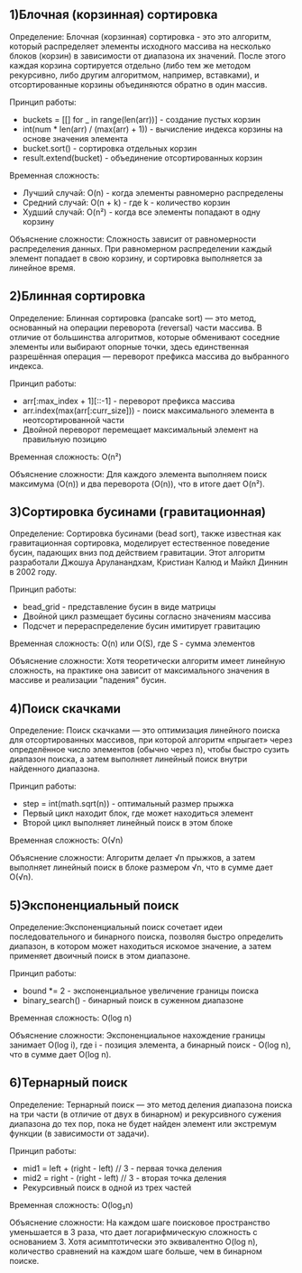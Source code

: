 1)Блочная (корзинная) сортировка
---------------------------------
Определение: Блочная (корзинная) сортировка - это это алгоритм, который распределяет элементы исходного массива на несколько блоков (корзин) в зависимости от диапазона их значений. После этого каждая корзина сортируется отдельно (либо тем же методом рекурсивно, либо другим алгоритмом, например, вставками), и отсортированные корзины объединяются обратно в один массив.

Принцип работы:
- buckets = [[] for _ in range(len(arr))] - создание пустых корзин
- int(num * len(arr) / (max(arr) + 1)) - вычисление индекса корзины на основе значения элемента
- bucket.sort() - сортировка отдельных корзин
- result.extend(bucket) - объединение отсортированных корзин

Временная сложность: 
 - Лучший случай: O(n) - когда элементы равномерно распределены
 - Средний случай: O(n + k) - где k - количество корзин
 - Худший случай: O(n²) - когда все элементы попадают в одну корзину

Объяснение сложности: Сложность зависит от равномерности распределения данных. При равномерном распределении каждый элемент попадает в свою корзину, и сортировка выполняется за линейное время.

2)Блинная сортировка
-----------------
Определение: Блинная сортировка (pancake sort) — это метод, основанный на операции переворота (reversal) части массива. В отличие от большинства алгоритмов, которые обменивают соседние элементы или выбирают опорные точки, здесь единственная разрешённая операция — переворот префикса массива до выбранного индекса.

Принцип работы:
 - arr[:max_index + 1][::-1] - переворот префикса массива
 - arr.index(max(arr[:curr_size])) - поиск максимального элемента в неотсортированной части
 - Двойной переворот перемещает максимальный элемент на правильную позицию

Временная сложность: O(n²)

Объяснение сложности: Для каждого элемента выполняем поиск максимума (O(n)) и два переворота (O(n)), что в итоге дает O(n²).

3)Сортировка бусинами (гравитационная)
--------------------------------
Определение: Сортировка бусинами (bead sort), также известная как гравитационная сортировка, моделирует естественное поведение бусин, падающих вниз под действием гравитации. Этот алгоритм разработали Джошуа Аруланандхам, Кристиан Калюд и Майкл Диннин в 2002 году. 

Принцип работы:
 - bead_grid - представление бусин в виде матрицы
 - Двойной цикл размещает бусины согласно значениям массива
 - Подсчет и перераспределение бусин имитирует гравитацию

Временная сложность: O(n) или O(S), где S - сумма элементов

Объяснение сложности: Хотя теоретически алгоритм имеет линейную сложность, на практике она зависит от максимального значения в массиве и реализации "падения" бусин.

4)Поиск скачками
---------------
Определение: Поиск скачками — это оптимизация линейного поиска для отсортированных массивов, при которой алгоритм «прыгает» через определённое число элементов (обычно через n), чтобы быстро сузить диапазон поиска, а затем выполняет линейный поиск внутри найденного диапазона.

Принцип работы:
 - step = int(math.sqrt(n)) - оптимальный размер прыжка
 - Первый цикл находит блок, где может находиться элемент
 - Второй цикл выполняет линейный поиск в этом блоке

Временная сложность: O(√n)

Объяснение сложности: Алгоритм делает √n прыжков, а затем выполняет линейный поиск в блоке размером √n, что в сумме дает O(√n).

5)Экспоненциальный поиск
----------------------
Определение:Экспоненциальный поиск сочетает идеи последовательного и бинарного поиска, позволяя 
быстро определить диапазон, в котором может находиться искомое значение, а затем 
применяет двоичный поиск в этом диапазоне. 

Принцип работы:
 - bound *= 2 - экспоненциальное увеличение границы поиска
 - binary_search() - бинарный поиск в суженном диапазоне

Временная сложность: O(log n)

Объяснение сложности: Экспоненциальное нахождение границы занимает O(log i), где i - позиция элемента, а бинарный поиск - O(log n), что в сумме дает O(log n).

6)Тернарный поиск
----------------
Определение: Тернарный поиск — это метод деления диапазона поиска на три части (в отличие от двух в бинарном) и рекурсивного сужения диапазона до тех пор, пока не будет найден элемент или экстремум функции (в зависимости от задачи).

Принцип работы:
 - mid1 = left + (right - left) // 3 - первая точка деления
 - mid2 = right - (right - left) // 3 - вторая точка деления
 - Рекурсивный поиск в одной из трех частей

Временная сложность: O(log₃n)

Объяснение сложности: На каждом шаге поисковое пространство уменьшается в 3 раза, что дает логарифмическую сложность с основанием 3. Хотя асимптотически это эквивалентно O(log n), количество сравнений на каждом шаге больше, чем в бинарном поиске.
